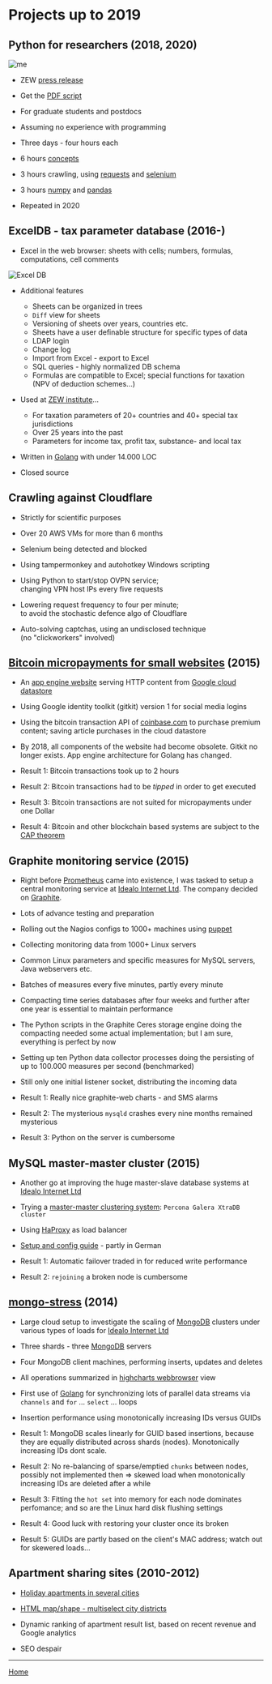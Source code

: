 # Projects up to 2019

## Python for researchers (2018, 2020)

![me](./python-for-researchers/me-300.jpg)

* ZEW [press release](https://www.zew.de/en/zew/news/python-course-for-zew-researchers)

* Get the [PDF script](./python-for-researchers/python-for-researchers.pdf)

* For graduate students and postdocs

* Assuming no experience with programming

* Three days - four hours each

* 6 hours [concepts](./python-for-researchers/python-for-researchers.pdf)

* 3 hours crawling, using [requests](https://docs.python-requests.org/en/latest/) and  [selenium](https://www.selenium.dev/)

* 3 hours [numpy](https://numpy.org/) and [pandas](https://pandas.pydata.org/)

* Repeated in 2020

## ExcelDB - tax parameter database (2016-)

* Excel in the web browser:
sheets with cells;
numbers, formulas, computations, cell comments

![Excel DB](./2016-exceldb/exceldb-3-short.jpg)

* Additional features
  * Sheets can be organized in trees
  * `Diff` view for sheets
  * Versioning of sheets over years, countries etc.
  * Sheets have a user definable structure for specific types of data
  * LDAP login
  * Change log
  * Import from Excel - export to Excel
  * SQL queries - highly normalized DB schema
  * Formulas are compatible to Excel;
    special functions for taxation
    (NPV of deduction schemes...)

* Used at [ZEW institute](https://www.zew.de/)...
  * For taxation parameters of 20+ countries and 40+ special tax jurisdictions
  * Over 25 years into the past
  * Parameters for income tax, profit tax, substance- and local tax

* Written in [Golang](https://golang.org/) with under 14.000 LOC

* Closed source

## Crawling against Cloudflare

* Strictly for scientific purposes

* Over 20 AWS VMs for more than 6 months

* Selenium being detected and blocked

* Using tampermonkey and autohotkey Windows scripting

* Using Python to start/stop OVPN service;  
  changing VPN host IPs every five requests

* Lowering request frequency to four per minute;  
  to avoid the stochastic defence algo of Cloudflare

* Auto-solving captchas, using an undisclosed technique  
  (no "clickworkers" involved)

## [Bitcoin micropayments for small websites](https://github.com/pbberlin/ae_stubs/tree/master/tec_news) (2015)

* An [app engine website](https://cloud.google.com/appengine/) serving HTTP content from [Google cloud datastore](https://cloud.google.com/datastore/)

* Using Google identity toolkit (gitkit) version 1 for social media logins

* Using the bitcoin transaction API of [coinbase.com](https://www.coinbase.com)
to purchase premium content; saving article purchases in the cloud datastore

* By 2018, all components of the website had become obsolete.
Gitkit no longer exists.
App engine architecture for Golang has changed.

* Result 1: Bitcoin transactions took up to 2 hours

* Result 2: Bitcoin transactions had to be _tipped_ in order to get executed

* Result 3: Bitcoin transactions are not suited for micropayments under one Dollar

* Result 4: Bitcoin and other blockchain based systems are subject to the [CAP theorem](https://en.wikipedia.org/wiki/CAP_theorem)

## Graphite monitoring service (2015)

* Right before [Prometheus](https://prometheus.io/docs/introduction/overview/) came into existence,
I was tasked to setup a central monitoring service at [Idealo Internet Ltd](https://www.idealo.de/).
The company decided on [Graphite](http://graphiteapp.org/).

* Lots of advance testing and preparation

* Rolling out the Nagios configs to 1000+ machines
  using [puppet](https://puppet.com/)

* Collecting monitoring data from 1000+ Linux servers

* Common Linux parameters and specific measures
  for MySQL servers, Java webservers etc.

* Batches of measures every five minutes, partly every minute

* Compacting time series databases after four weeks
and further after one year is essential to maintain performance

* The Python scripts in the Graphite Ceres storage engine
doing the compacting needed some actual implementation;
but I am sure, everything is perfect by now

* Setting up ten Python data collector processes
doing the persisting of up to 100.000 measures per second (benchmarked)

* Still only one initial listener socket, distributing the incoming data

* Result 1: Really nice graphite-web charts - and SMS alarms

* Result 2: The mysterious `mysqld` crashes every nine months remained mysterious

* Result 3: Python on the server is cumbersome

## MySQL master-master cluster (2015)

* Another go at improving the huge
master-slave database systems at [Idealo Internet Ltd](https://www.idealo.de/)

* Trying a [master-master clustering system](https://www.percona.com/software/mysql-database/percona-xtradb-cluster):
`Percona Galera XtraDB cluster`

* Using [HaProxy](https://www.haproxy.org/) as load balancer

* [Setup and config guide](./percona-galera-cluster-config/percona-galera-cluster-config.pdf) - partly in German

* Result 1: Automatic failover traded in for reduced write performance

* Result 2: `rejoining` a broken node is cumbersome

## [mongo-stress](https://github.com/pbberlin/mongo-stress) (2014)

* Large cloud setup to investigate the scaling of [MongoDB](https://www.mongodb.com) clusters
under various types of loads for [Idealo Internet Ltd](https://www.idealo.de/)

* Three shards - three [MongoDB](https://www.mongodb.com) servers

* Four MongoDB client machines, performing inserts, updates and deletes

* All operations summarized in [highcharts webbrowser](https://www.highcharts.com/) view

* First use of [Golang](https://golang.org/) for synchronizing lots of parallel data streams
via `channels` and `for` &#8230; `select` &#8230; loops

* Insertion performance using monotonically increasing IDs versus GUIDs

* Result 1: MongoDB scales linearly for GUID based insertions,
because they are equally distributed across shards (nodes).
Monotonically increasing IDs dont scale.

* Result 2: No re-balancing of sparse/emptied `chunks`
between nodes, possibly not implemented then
=> skewed load when monotonically increasing IDs are deleted after a while

* Result 3: Fitting the `hot set` into memory for each node dominates perfomance;
and so are the Linux hard disk flushing settings

* Result 4: Good luck with restoring your cluster once its broken

* Result 5: GUIDs are partly based on the client's MAC address;
watch out for skewered loads...

## Apartment sharing sites (2010-2012)

* [Holiday apartments in several cities](http://mowitania.de/)

* [HTML map/shape - multiselect city districts](http://www.ferienwohnung-zimmer-berlin.de/)

* Dynamic ranking of apartment result list,
based on recent revenue and Google analytics

* SEO despair

---

[Home](README.md)
